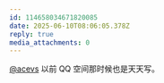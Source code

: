 ```yaml
---
id: 114658034671820085
date: 2025-06-10T08:06:05.378Z
reply: true
media_attachments: 0
---
```


[@acevs](https://mastodon.social/@acevs) 以前 QQ 空间那时候也是天天写。

